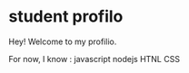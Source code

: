 # student profilo 

Hey!
 Welcome to my profilio. 

 For now, I know :
 javascript 
 nodejs
 HTNL
 CSS

